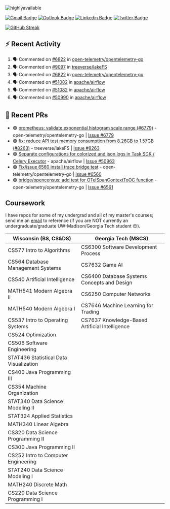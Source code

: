 <p align="left"> <img src="https://komarev.com/ghpvc/?username=peter-w-bryant&label=Profile%20views&color=0e75b6&style=flat" alt="highlyavailable" /> </p>

[![Gmail Badge](https://img.shields.io/badge/-pwbryant1@gmail.com-c14438?style=flat&logo=Gmail&logoColor=white&link=mailto:pwbryant1@gmail.com)](mailto:pwbryant1@gmail.com)
[![Outlook Badge](https://img.shields.io/badge/-peter.bryant@gatech.edu-B3A369?style=flat&logo=Microsoft-Outlook&logoColor=white&link=mailto:peter.bryant@gatech.edu)](mailto:peter.bryant@gatech.edu)
[![Linkedin Badge](https://img.shields.io/badge/-Peter&nbsp;Bryant-blue?style=flat&logo=Linkedin&logoColor=white&link=https://www.linkedin.com/in/peter-bryant-33b7091b6/)](https://www.linkedin.com/in/peter-bryant-33b7091b6/)
[![Twitter Badge](https://img.shields.io/badge/-@peterwbryant-1ca0f1?style=flat&labelColor=1ca0f1&logo=twitter&logoColor=white&link=https://twitter.com/peterwbryant)](https://twitter.com/peterwbryant)

[![GitHub Streak](https://streak-stats.demolab.com?user=highlyavailable&theme=dark)](https://git.io/streak-stats)

## :zap: Recent Activity

<!--START_SECTION:activity-->
1. 🗣 Commented on [#6822](https://github.com/open-telemetry/opentelemetry-go/pull/6822#issuecomment-2971321396) in [open-telemetry/opentelemetry-go](https://github.com/open-telemetry/opentelemetry-go)
2. 🗣 Commented on [#9097](https://github.com/treeverse/lakeFS/pull/9097#issuecomment-2953003318) in [treeverse/lakeFS](https://github.com/treeverse/lakeFS)
3. 🗣 Commented on [#6822](https://github.com/open-telemetry/opentelemetry-go/pull/6822#issuecomment-2922392616) in [open-telemetry/opentelemetry-go](https://github.com/open-telemetry/opentelemetry-go)
4. 🗣 Commented on [#51082](https://github.com/apache/airflow/pull/51082#issuecomment-2922063285) in [apache/airflow](https://github.com/apache/airflow)
5. 🗣 Commented on [#51082](https://github.com/apache/airflow/pull/51082#issuecomment-2921918737) in [apache/airflow](https://github.com/apache/airflow)
6. 🗣 Commented on [#50990](https://github.com/apache/airflow/pull/50990#issuecomment-2921106940) in [apache/airflow](https://github.com/apache/airflow)
<!--END_SECTION:activity-->

## 📌 Recent PRs
<!--START_SECTION:github-readme-actions-pinned_prs-->
- 🟢 [prometheus: validate exponential histogram scale range (#6779)](https://github.com/open-telemetry/opentelemetry-go/pull/6822) - open-telemetry/opentelemetry-go | [Issue #6779](https://github.com/open-telemetry/opentelemetry-go/issues/6779)
- 🟢 [fix: reduce API test memory consumption from 8.26GB to 1.57GB (#8263)](https://github.com/treeverse/lakeFS/pull/9097) - treeverse/lakeFS | [Issue #8263](https://github.com/treeverse/lakeFS/issues/8263)
- 🟢 [Separate configurations for colorized and json logs in Task SDK / Celery Executor](https://github.com/apache/airflow/pull/51082) - apache/airflow | [Issue #50963](https://github.com/apache/airflow/issues/50963)
- 🟢 [Fix/issue 6560 install trace bridge test](https://github.com/open-telemetry/opentelemetry-go/pull/6814) - open-telemetry/opentelemetry-go | [Issue #6560](https://github.com/open-telemetry/opentelemetry-go/issues/6560)
- 🟢 [bridge/opencensus: add test for OTelSpanContextToOC function](https://github.com/open-telemetry/opentelemetry-go/pull/6813) - open-telemetry/opentelemetry-go | [Issue #6561](https://github.com/open-telemetry/opentelemetry-go/issues/6561)
<!--END_SECTION:github-readme-actions-pinned_prs-->

## Coursework
I have repos for some of my undergrad and all of my master's courses; send me an [email](mailto:pwbryant1@gmail.com) to reference (if you are NOT currently an undergraduate/graduate UW-Madison/Georgia Tech student 😊).

| Wisconsin (BS, CS&DS) | Georgia Tech (MSCS)|
|------------------------|----------------------|
| CS577 Intro to Algorithms | CS6300 Software Development Process |
| CS564 Database Management Systems | CS7632 Game AI |
| CS540 Artificial Intelligence | CS6400 Database Systems Concepts and Design |
| MATH541 Modern Algebra II | CS6250 Computer Networks |
| MATH540 Modern Algebra I | CS7646 Machine Learning for Trading |
| CS537 Intro to Operating Systems | CS7637 Knowledge-Based Artificial Intelligence |
| CS524 Optimization | |
| CS506 Software Engineering | |
| STAT436 Statistical Data Visualization | |
| CS400 Java Programming III | |
| CS354 Machine Organization | |
| STAT340 Data Science Modeling II | |
| STAT324 Applied Statistics | |
| MATH340 Linear Algebra | |
| CS320 Data Science Programming II | |
| CS300 Java Programming II | |
| CS252 Intro to Computer Engineering | |
| STAT240 Data Science Modeling I | |
| MATH240 Discrete Math | |
| CS220 Data Science Programming I | |
